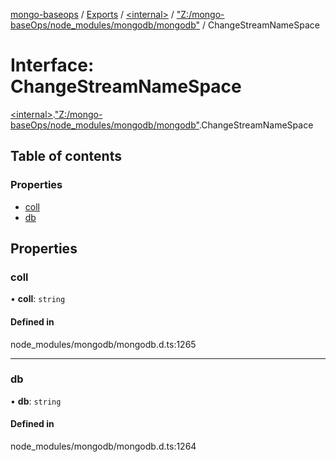 [mongo-baseops](../README.md) / [Exports](../modules.md) / [\<internal\>](../modules/internal_.md) / ["Z:/mongo-baseOps/node\_modules/mongodb/mongodb"](../modules/internal_._Z__mongo_baseOps_node_modules_mongodb_mongodb_.md) / ChangeStreamNameSpace

# Interface: ChangeStreamNameSpace

[\<internal\>](../modules/internal_.md).["Z:/mongo-baseOps/node\_modules/mongodb/mongodb"](../modules/internal_._Z__mongo_baseOps_node_modules_mongodb_mongodb_.md).ChangeStreamNameSpace

## Table of contents

### Properties

- [coll](internal_._Z__mongo_baseOps_node_modules_mongodb_mongodb_.ChangeStreamNameSpace.md#coll)
- [db](internal_._Z__mongo_baseOps_node_modules_mongodb_mongodb_.ChangeStreamNameSpace.md#db)

## Properties

### coll

• **coll**: `string`

#### Defined in

node_modules/mongodb/mongodb.d.ts:1265

___

### db

• **db**: `string`

#### Defined in

node_modules/mongodb/mongodb.d.ts:1264
